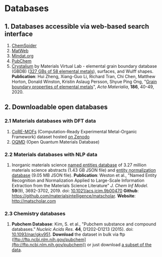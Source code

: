 # Databases

## 1. Databases accessible via web-based search interface

1. [ChemSpider](http://www.chemspider.com)
2. [MatWeb](http://matweb.com)
3. [Mindat.org](https://www.mindat.org)
4. [PubChem](https://pubchem.ncbi.nlm.nih.gov)
5. [Crystalium](http://crystalium.materialsvirtuallab.org) by Materials Virtual Lab - elemental grain boundary database (GBDB) ([327 GBs of 58 elemental metals](https://materialsvirtuallab.org/2020/01/grain-boundary-database/)), surfaces, and Wulff shapes. **Publication**: Hui Zheng, Xiang-Guo Li, Richard Tran, Chi Chen, Matthew Horton, Donald Winston, Kristin Aslaug Persson, Shyue Ping Ong, "[Grain boundary properties of elemental metals](https://doi.org/10.1016/j.actamat.2019.12.030)", *Acta Materialia*, **186**, 40-49, 2020.

## 2. Downloadable open databases

### 2.1 Materials databases with DFT data

1. [CoRE-MOFs](https://gregchung.github.io/CoRE-MOFs/) (Computation-Ready Experimental Metal-Organic Framework) dataset hosted [on Zenodo](https://zenodo.org/record/3528250)
2. [OQMD](http://oqmd.org/) (Open Quantum Materials Database)

### 2.2 Materials databases with NLP data

1. Inorganic materials science [named entities database](https://figshare.com/articles/Entities_database/8184413) of 3.27 million materials science abstracts (1.43 GB JSON file) and [entity normalization database](https://figshare.com/articles/Entity_Normalization/8184365) (9.05 MB JSON file).  **Publication**: Weston et al., "Named Entity Recognition and Normalization Applied to Large-Scale Information Extraction from the Materials Science Literature" *J. Chem Inf Model.* **59**(9), 3692-3702, 2019. doi: [10.1021/acs.jcim.9b00470](https://pubs.acs.org/doi/abs/10.1021/acs.jcim.9b00470)  **Github**: https://github.com/materialsintelligence/matscholar. **Website**: http://matscholar.com

### 2.3 Chemistry databases

1. **Pubchem Database**: Kim, S. et al., "Pubchem substance and compound databases." *Nucleic Acids Res.* **44**, D1202–D1213 (2015). doi: [10.1093/nar/gkv951](https://doi.org/10.1093/nar/gkv951). **Download** the dataset in bulk via ftp ([ftp://ftp.ncbi.nlm.nih.gov/pubchem](ftp://ftp.ncbi.nlm.nih.gov/pubchem)) or just download [a subset of the data](https://pubchem.ncbi.nlm.nih.gov/pc_fetch/pc_fetch.cgi).
